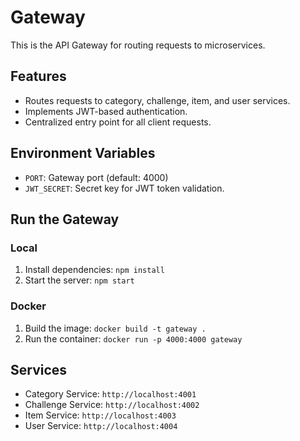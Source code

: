 # Gateway

This is the API Gateway for routing requests to microservices.

## Features

- Routes requests to category, challenge, item, and user services.
- Implements JWT-based authentication.
- Centralized entry point for all client requests.

## Environment Variables

- `PORT`: Gateway port (default: 4000)
- `JWT_SECRET`: Secret key for JWT token validation.

## Run the Gateway

### Local

1. Install dependencies: `npm install`
2. Start the server: `npm start`

### Docker

1. Build the image: `docker build -t gateway .`
2. Run the container: `docker run -p 4000:4000 gateway`

## Services

- Category Service: `http://localhost:4001`
- Challenge Service: `http://localhost:4002`
- Item Service: `http://localhost:4003`
- User Service: `http://localhost:4004`

